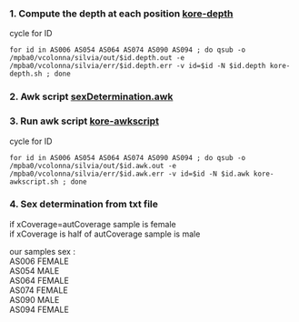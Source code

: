 
### 1. Compute the depth at each position [kore-depth](job/kore-depth.sh)
cycle for ID
```
for id in AS006 AS054 AS064 AS074 AS090 AS094 ; do qsub -o /mpba0/vcolonna/silvia/out/$id.depth.out -e /mpba0/vcolonna/silvia/err/$id.depth.err -v id=$id -N $id.depth kore-depth.sh ; done 

```
### 2. Awk script [sexDetermination.awk](sexDetermination.awk)

### 3. Run awk script [kore-awkscript](kore-awkscript.sh)
cycle for ID
```
for id in AS006 AS054 AS064 AS074 AS090 AS094 ; do qsub -o /mpba0/vcolonna/silvia/out/$id.awk.out -e /mpba0/vcolonna/silvia/err/$id.awk.err -v id=$id -N $id.awk kore-awkscript.sh ; done 

```
### 4. Sex determination from txt file
if xCoverage=autCoverage sample is female  
if xCoverage is half of autCoverage sample is male

our samples sex :  
AS006 FEMALE  
AS054 MALE  
AS064 FEMALE  
AS074 FEMALE  
AS090 MALE  
AS094 FEMALE  



